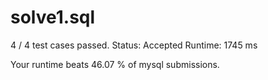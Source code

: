 # solve1.sql

4 / 4 test cases passed.
Status: Accepted
Runtime: 1745 ms

Your runtime beats 46.07 % of mysql submissions.

